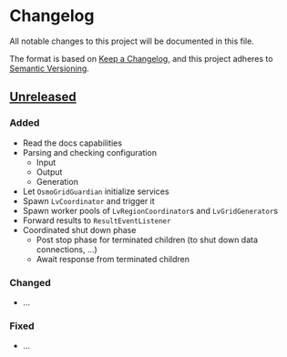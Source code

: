 # Changelog
All notable changes to this project will be documented in this file.

The format is based on [Keep a Changelog](https://keepachangelog.com/en/1.0.0/),
and this project adheres to [Semantic Versioning](https://semver.org/spec/v2.0.0.html).

## [Unreleased]

### Added
- Read the docs capabilities
- Parsing and checking configuration
  - Input
  - Output
  - Generation
- Let `OsmoGridGuardian` initialize services
- Spawn `LvCoordinator` and trigger it
- Spawn worker pools of `LvRegionCoordinator`s and `LvGridGenerator`s
- Forward results to `ResultEventListener`
- Coordinated shut down phase
  - Post stop phase for terminated children (to shut down data connections, ...)
  - Await response from terminated children

### Changed
-  ...

### Fixed
-  ...

[Unreleased]: https://github.com/ie3-institute/OSMoGrid/compare/7e598e53e333c9c1a7b19906584f0357ddf07990...HEAD
